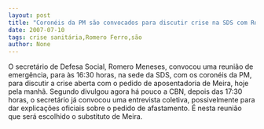 ```yaml
---
layout: post
title: "Coronéis da PM são convocados para discutir crise na SDS com Romero Meneses"
date: 2007-07-10
tags: crise sanitária,Romero Ferro,são
author: None
---
```

O secret&aacute;rio de Defesa Social, Romero Meneses, convocou uma reuni&atilde;o de emerg&ecirc;ncia, para &agrave;s 16:30 horas, na sede da SDS, com os coron&eacute;is da PM, para discutir a crise aberta com o pedido de aposentadoria de Meira, hoje pela manh&atilde;.
Segundo divulgou agora h&aacute; pouco a CBN, depois das 17:30 horas, o secret&aacute;rio j&aacute; convocou uma entrevista coletiva, possivelmente para dar explica&ccedil;&otilde;es oficiais sobre o pedido de afastamento.
&Eacute; nesta reuni&atilde;o que ser&aacute; escolhido o substituto de Meira.
&nbsp; 